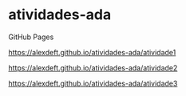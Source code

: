 # atividades-ada

GitHub Pages

https://alexdeft.github.io/atividades-ada/atividade1 

https://alexdeft.github.io/atividades-ada/atividade2

https://alexdeft.github.io/atividades-ada/atividade3
